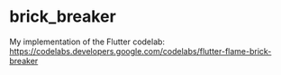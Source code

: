 # brick_breaker

My implementation of the Flutter codelab: https://codelabs.developers.google.com/codelabs/flutter-flame-brick-breaker

